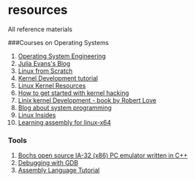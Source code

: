 # resources
All reference materials

###Courses on Operating Systems
1. [Operating System Engineering](http://pdos.csail.mit.edu/6.828/2014/schedule.html)
2. [Julia Evans's Blog](http://jvns.ca/)
3. [Linux from Scratch](http://www.linuxfromscratch.org/index.html)
4. [Kernel Development tutorial](http://www.osdever.net/bkerndev/Docs/intro.htm)
5. [Linux Kernel Resources](http://elinux.org/Linux_Kernel_Resources)
6. [How to get started with kernel hacking](http://lkml.iu.edu/hypermail/linux/kernel/9704.0/0159.html)
7. [Linix kernel Development - book by Robert Love](http://www.google.com/url?sa=t&rct=j&q=&esrc=s&source=web&cd=2&ved=0CCQQFjAB&url=http%3A%2F%2Fbook.ilkaddimlar.com%2Fd_pdf_book_proqramlashdirma_23519.do&ei=4SWuVKHtJKnnsAT1mYDQCw&usg=AFQjCNE0u_jLWlb6Zk78yngXmDIx1xKDOQ)
8. [Blog about system programming](http://0xax.blogspot.com/)
9. [Linux Insides](https://github.com/0xAX/linux-insides)
10. [Learning assembly for linux-x64](https://github.com/0xAX/asm)

### Tools
1.  [Bochs  open source IA-32 (x86) PC emulator written in C++](http://bochs.sourceforge.net/)
2.  [Debugging with GDB](http://www.delorie.com/gnu/docs/gdb/gdb_toc.html)
3.  [Assembly Language Tutorial](http://www.xorpd.net/index.html)
